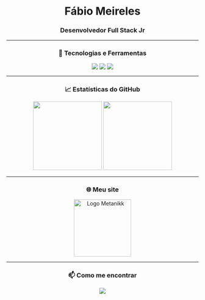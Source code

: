<h1 align="center">Fábio Meireles</h1>
<h3 align="center">Desenvolvedor Full Stack Jr</h3>

---

<h3 align="center">🔧 Tecnologias e Ferramentas</h3>

<p align="center">
  <img src="https://img.shields.io/badge/-CSharp-239120?style=flat-square&logo=csharp&logoColor=white" />
  <img src="https://img.shields.io/badge/-Git-F05032?style=flat-square&logo=git&logoColor=white" />
  <img src="https://img.shields.io/badge/-Visual%20Studio-5C2D91?style=flat-square&logo=visual-studio&logoColor=white" />
</p>

---

<h3 align="center">📈 Estatísticas do GitHub</h3>

<p align="center">
  <img height="180em" src="https://github-readme-stats.vercel.app/api?username=fbomrl&show_icons=true&theme=radical" />
  <img height="180em" src="https://github-readme-stats.vercel.app/api/top-langs/?username=fbomrl&layout=compact&theme=radical&cache_seconds=3600" />
</p>

---

<h3 align="center">🌐 Meu site</h3>

<p align="center">
  <a href="https://metanikk.com.br" target="_blank">
    <img src="https://i.imgur.com/GWqgD3M.png" alt="Logo Metanikk" width="150" />
  </a>
</p>

---

<h3 align="center">📫 Como me encontrar</h3>

<p align="center">
  <a href="https://www.linkedin.com/in/fabio-meireles-silva/" target="_blank">
    <img src="https://img.shields.io/badge/-LinkedIn-blue?style=flat-square&logo=linkedin&logoColor=white" />
  </a>
</p>
